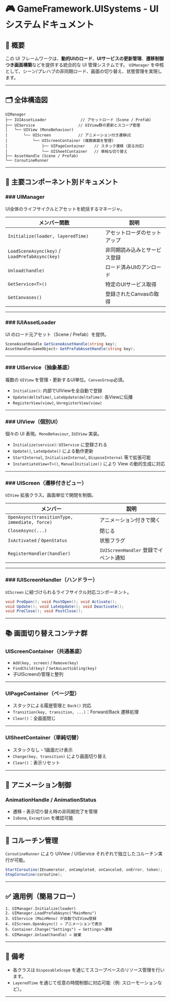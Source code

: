 # 🎮 GameFramework.UISystems - UIシステムドキュメント

## 🧩 概要

この UI フレームワークは、**動的UIのロード**、**UIサービスの更新管理**、**遷移制御つき画面構築**などを提供する統合的な UI 管理システムです。
`UIManager` を中核として、シーン/プレハブの非同期ロード、画面の切り替え、状態管理を実現します。

---

## 🗂 全体構造図

```plaintext
UIManager
├── IUIAssetLoader               // アセットロード（Scene / Prefab）
├── UIService                   // UIView群の更新とスコープ管理
│   └── UIView (MonoBehaviour)
│       └── UIScreen            // アニメーション付き遷移UI
│           └── UIScreenContainer (複数画面を管理)
│               ├── UIPageContainer    // スタック遷移（戻る対応）
│               └── UISheetContainer   // 単純な切り替え
├── AssetHandle (Scene / Prefab)
└── CoroutineRunner
```

---

## 🔧 主要コンポーネント別ドキュメント

### ### UIManager

UI全体のライフサイクルとアセットを統括するマネージャ。

| メンバー関数                                         | 説明             |
| ---------------------------------------------- | -------------- |
| `Initialize(loader, layeredTime)`              | アセットローダのセットアップ |
| `LoadSceneAsync(key)` / `LoadPrefabAsync(key)` | 非同期読み込みとサービス登録 |
| `Unload(handle)`                               | ロード済みUIのアンロード  |
| `GetService<T>()`                              | 特定のUIサービス取得    |
| `GetCanvases()`                                | 登録されたCanvasの取得 |

---

### ### IUIAssetLoader

UI のロード元アセット（Scene / Prefab）を提供。

```csharp
SceneAssetHandle GetSceneAssetHandle(string key);
AssetHandle<GameObject> GetPrefabAssetHandle(string key);
```

---

### ### UIService（抽象基底）

複数の `UIView` を管理・更新するUI単位。`CanvasGroup`必須。

* `Initialize()`: 内部でUIViewを全自動で登録
* `Update(deltaTime)`, `LateUpdate(deltaTime)`: 各Viewに伝播
* `RegisterView(view)`, `UnregisterView(view)`

---

### ### UIView（個別UI）

個々の UI 表現。`MonoBehaviour`, `IUIView` 実装。

* `Initialize(service)`: `UIService` に登録される
* `Update()`, `LateUpdate()` による動作更新
* `StartInternal`, `InitializeInternal`, `DisposeInternal` 等で拡張可能
* `InstantiateView<T>()`, `ManualInitialize()` により View の動的生成に対応

---

### ### UIScreen（遷移付きビュー）

`UIView` 拡張クラス。画面単位で開閉を制御。

| メンバー                                          | 説明                           |
| --------------------------------------------- | ---------------------------- |
| `OpenAsync(transitionType, immediate, force)` | アニメーション付きで開く                 |
| `CloseAsync(...)`                             | 閉じる                          |
| `IsActivated` / `OpenStatus`                  | 状態フラグ                        |
| `RegisterHandler(handler)`                    | `IUIScreenHandler` 登録でイベント通知 |

---

### ### IUIScreenHandler（ハンドラー）

`UIScreen` に紐づけられるライフサイクル対応コンポーネント。

```csharp
void PreOpen(); void PostOpen(); void Activate();
void Update(); void LateUpdate(); void Deactivate();
void PreClose(); void PostClose();
```

---

## 📚 画面切り替えコンテナ群

### UIScreenContainer（共通基底）

* `Add(key, screen)` / `Remove(key)`
* `FindChild(key)` / `SetAsLastSibling(key)`
* 子UIScreenの管理と整列

---

### UIPageContainer（ページ型）

* スタックによる履歴管理と `Back()` 対応
* `Transition(key, transition, ...)`：Forward/Back 遷移処理
* `Clear()`：全画面閉じ

---

### UISheetContainer（単純切替）

* スタックなし・1画面だけ表示
* `Change(key, transition)` により画面切り替え
* `Clear()`：表示リセット

---

## 🔄 アニメーション制御

### AnimationHandle / AnimationStatus

* 遷移・表示切り替え時の非同期完了を管理
* `IsDone`, `Exception` を確認可能

---

## 🔄 コルーチン管理

`CoroutineRunner` により UIView / UIService それぞれで独立したコルーチン実行が可能。

```csharp
StartCoroutine(IEnumerator, onCompleted, onCanceled, onError, token);
StopCoroutine(coroutine);
```

---

## ✅ 適用例（簡易フロー）

```plaintext
1. UIManager.Initialize(loader)
2. UIManager.LoadPrefabAsync("MainMenu")
3. UIService (MainMenu) が自動でUIView登録
4. UIScreen.OpenAsync() → アニメーションで表示
5. Container.Change("Settings") → Settingsへ遷移
6. UIManager.Unload(handle) → 破棄
```

---

## 📝 備考

* 各クラスは `DisposableScope` を通じてスコープベースのリソース管理を行います。
* `LayeredTime` を通じて任意の時間制御に対応可能（例: スローモーションなど）。

---

